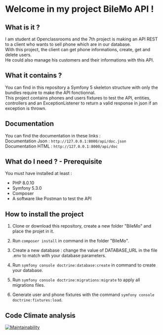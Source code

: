 Welcome in my project BileMo API !
==
What is it ?
-
I am student at Openclassrooms and the 7th project is making an API REST to a client who wants to sell phone which are in our database.  
With this project, the client can get phone informations, create, get and delete users.  
He could also manage his customers and their informations with this API.  

What it contains ?
-
You can find in this repository a Symfony 5 skeleton structure with only the bundles require to make the API fonctionnal.  
This project contains phones and users fixtures to test the API, entities, controllers and an ExceptionListener to return a valid response in json if an exception is thrown.  

Documentation
-
You can find the documentation in these links :  
Documentation Json : `http://127.0.0.1:8000/api/doc.json`  
Documentation HTML : `http://127.0.0.1:8000/api/doc`

What do I need ? - Prerequisite
-
You must have installed at least :  
- PHP 8.0.10
- Symfony 5.3.0
- Composer
- A software like Postman to test the API

How to install the project
-
1) Clone or download this repository, create a new folder "BileMo" and place the projet in it.

2) Run `composer install` in command in the folder "BileMo".

3) Create a new database : change the value of DATABASE_URL in the file .env to match with your database parameters.

4) Run `symfony console doctrine:database:create` in command to create your database.
   
5) Run `symfony console doctrine:migrations:migrate` to apply all migrations files.

6) Generate user and phone fixtures with the command `symfony console doctrine:fixtures:load`.

Code Climate analysis
-
[![Maintainability](https://api.codeclimate.com/v1/badges/7881c04d4df0a4554aeb/maintainability)](https://codeclimate.com/github/FloryssRu/BileMo-API/maintainability "Analysis by CodeClimate")